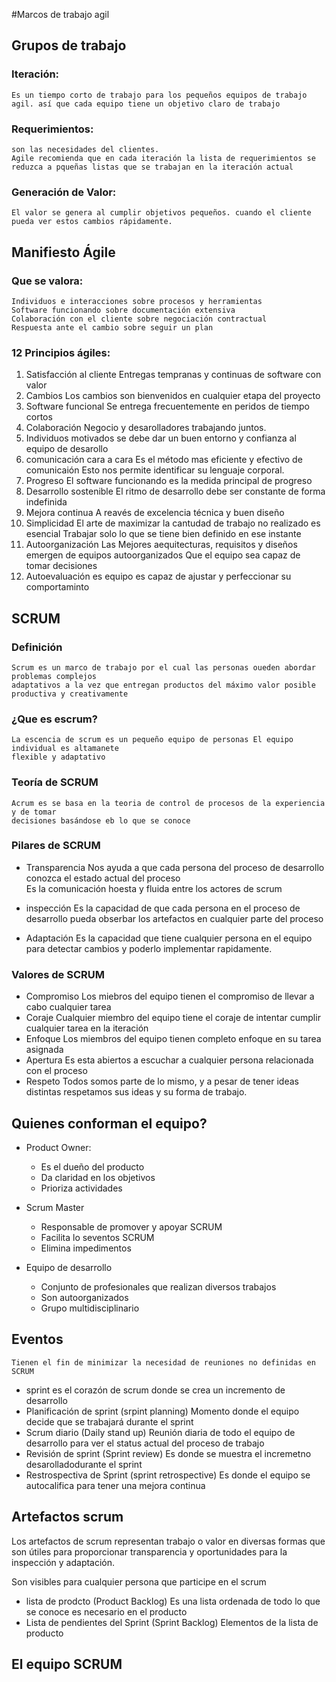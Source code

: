 #Marcos de trabajo agil 

Grupos de trabajo
-----------------

### Iteración:
	Es un tiempo corto de trabajo para los pequeños equipos de trabajo agil. así que cada equipo tiene un objetivo claro de trabajo

### Requerimientos:
	son las necesidades del clientes.
	Agile recomienda que en cada iteración la lista de requerimientos se reduzca a pqueñas listas que se trabajan en la iteración actual
### Generación de Valor:
	El valor se genera al cumplir objetivos pequeños. cuando el cliente pueda ver estos cambios rápidamente. 

 Manifiesto Ágile 
 -----------------

### Que se valora:
	Individuos e interacciones sobre procesos y herramientas
	Software funcionando sobre documentación extensiva
	Colaboración con el cliente sobre negociación contractual
	Respuesta ante el cambio sobre seguir un plan
### 12 Principios ágiles:
	
1. Satisfacción al cliente
		Entregas tempranas y continuas de software con valor
2. Cambios
		Los cambios son bienvenidos en cualquier etapa del proyecto
3. Software funcional
		Se entrega frecuentemente en peridos de tiempo cortos 
4. Colaboración
		Negocio y desarolladores trabajando juntos.
5. Individuos motivados
		se debe dar un buen entorno y confianza al equipo de desarollo
6.  comunicación cara a cara 
		Es el método mas eficiente y efectivo de comunicaión
		Esto nos permite identificar su lenguaje corporal. 
7.  Progreso 
		El software funcionando es la medida principal de progreso
8. Desarrollo sostenible 
		El ritmo de desarrollo debe ser constante de forma indefinida
9. Mejora continua 
		A reavés de excelencia técnica y buen diseño
10. Simplicidad
		El arte de maximizar la cantudad de trabajo no realizado es esencial
		Trabajar solo lo que se tiene bien definido en ese instante
11.  Autoorganización
		Las Mejores aequitecturas, requisitos y diseños emergen de equipos autoorganizados
		Que el equipo sea capaz de tomar decisiones
12. Autoevaluación 
		es equipo es capaz de ajustar y perfeccionar su comportaminto

 SCRUM 
 -----------------
### Definición
    Scrum es un marco de trabajo por el cual las personas oueden abordar problemas complejos 
    adaptativos a la vez que entregan productos del máximo valor posible productiva y creativamente

### ¿Que es escrum?

	La escencia de scrum es un pequeño equipo de personas El equipo individual es altamanete 
	flexible y adaptativo

### Teoría de SCRUM

	Acrum es se basa en la teoria de control de procesos de la experiencia y de tomar 
	decisiones basándose eb lo que se conoce

### Pilares de SCRUM

+ Transparencia 
		Nos ayuda a que cada persona del proceso de desarrollo conozca el estado actual del proceso		
		Es la comunicación hoesta y fluida entre los actores de scrum 

+ inspección
		Es la capacidad de que cada persona en el proceso de desarrollo pueda obserbar los artefactos 
		en cualquier parte del proceso 

+ Adaptación
		Es la capacidad que tiene cualquier persona en el equipo para detectar cambios y poderlo 
		implementar rapidamente.

### Valores de SCRUM

+ Compromiso
		Los miebros del equipo tienen el compromiso de llevar a cabo cualquier tarea
+ Coraje
		Cualquier miembro del equipo tiene el coraje de intentar cumplir cualquier tarea en la iteración
+ Enfoque
		Los miembros del equipo tienen completo enfoque en su tarea asignada
+ Apertura
		Es esta abiertos a escuchar a cualquier persona relacionada con el proceso
+ Respeto
		Todos somos parte de lo mismo, y a pesar de tener ideas distintas respetamos sus ideas y su forma de trabajo.

	

 Quienes conforman el equipo?
 -----------------



+ Product Owner:
	+ Es el dueño del producto
	+ Da claridad en los objetivos 
	+ Prioriza actividades

+ Scrum Master 

	+ Responsable de promover y apoyar SCRUM
	+ Facilita lo seventos SCRUM
	+ Elimina impedimentos

+ Equipo de desarrollo

	+ Conjunto de profesionales que realizan 
	  diversos trabajos 
	+ Son autoorganizados
	+ Grupo multidisciplinario

Eventos
------

    Tienen el fin de minimizar la necesidad de reuniones no definidas en SCRUM
* sprint
    es el corazón de scrum donde se crea un incremento de desarrollo
* Planificación de sprint (srpint planning)
    Momento donde el equipo decide que se trabajará durante el sprint
* Scrum diario (Daily stand up)
    Reunión diaria de todo el equipo de desarrollo para ver el status actual del proceso de trabajo
* Revisión de sprint (Sprint review)
    Es donde se muestra el incremetno desarolladodurante el sprint
* Restrospectiva de Sprint (sprint retrospective)
    Es donde el equipo se autocalifica para tener una mejora continua

Artefactos scrum
----------------

Los artefactos de scrum representan trabajo o valor en diversas formas que son útiles para proporcionar transparencia y oportunidades para la inspección y adaptación.

Son visibles para cualquier persona que participe en el scrum 

* lista de prodcto (Product Backlog)
    Es una lista ordenada de todo lo que se conoce es necesario en el producto
* Lista de pendientes del Sprint (Sprint Backlog)
    Elementos de la lista de producto

El equipo SCRUM
-------------

